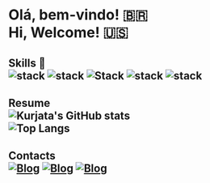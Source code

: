 
# Olá, bem-vindo! 🇧🇷 <br> Hi, Welcome! 🇺🇸

## Skills 🚀 <br> ![stack](https://img.shields.io/badge/JavaScript-F7DF1E?style=for-the-badge&logo=javascript&logoColor=black) ![stack]( 	https://img.shields.io/badge/HTML5-E34F26?style=for-the-badge&logo=html5&logoColor=white) ![Stack](https://img.shields.io/badge/CSS3-1572B6?style=for-the-badge&logo=css3&logoColor=white) ![stack](https://img.shields.io/badge/Python-14354C?style=for-the-badge&logo=python&logoColor=white) ![stack](https://img.shields.io/badge/React-20232A?style=for-the-badge&logo=react&logoColor=61DAFB)




## Resume <br> ![Kurjata's GitHub stats](https://github-readme-stats.vercel.app/api?username=kurjata&show_icons=true&theme=dracula) <br> ![Top Langs](https://github-readme-stats.vercel.app/api/top-langs/?username=kurjata&layout=compact)






## Contacts <br> [![Blog](https://img.shields.io/badge/LinkedIn-0077B5?style=for-the-badge&logo=linkedin&logoColor=white/)](https://www.linkedin.com/in/felipe-m-kurjata/) [![Blog](https://img.shields.io/badge/WhatsApp-25D366?style=for-the-badge&logo=whatsapp&logoColor=white)](https://wa.me/qr/GZAIECVFEHPBH1)  [![Blog](https://img.shields.io/badge/Instagram-E4405F?style=for-the-badge&logo=instagram&logoColor=white)](https://instagram.com/polonio__)






